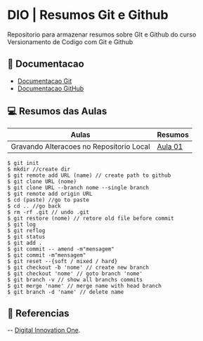 
# DIO | Resumos Git e Github

Repositorio para armazenar resumos sobre GIt e Github do curso Versionamento de Codigo com Git e Github

## 📑 Documentacao
- [Documentacao Git](https://git-scm.com/doc)
- [Documentacao GitHub](https://docs.github.com/)

## 💻 Resumos das Aulas
| Aulas | Resumos |
| -----| ---------|
|Gravando Alteracoes no Repositorio Local |[Aula 01](https://web.dio.me/track/coding-the-future-xp-full-stack-developer/course/406684a4-396d-4160-94b9-ead934e18564/learning/599dd3dd-d189-474f-a55c-22f37b4472da?autoplay=1)|


```
$ git init
$ mkdir //create dir
$ git remote add URL (name) // create path to github
$ git clone URL (nome)
$ git clone URL --branch nome --single branch
$ git remote add origin URL
$ cd (paste) //go to paste
$ cd .. //go back
$ rm -rf .git // undo .git 
$ git restore (nome) // retore old file before commit
$ git log
$ git reflog
$ git status
$ git add . 
$ git commit -- amend -m"mensagem"
$ git commit -m"mensagem"
$ git reset --{soft / mixed / hard}
$ git checkout -b 'nome' // create new branch
$ git checkout 'nome' // goto branch 'nome'
$ git branch -v // show all branchs commits
$ git merge 'name' // merge name with head branch
$ git branch -d 'name' // delete name
```

## 🔎 Referencias
-- [Digital Innovation One](https://web.dio.me/).
